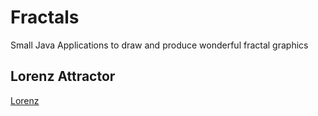 # Fractals

Small Java Applications to draw and produce wonderful fractal graphics


## Lorenz Attractor
[Lorenz](./lorenz/index.html)


